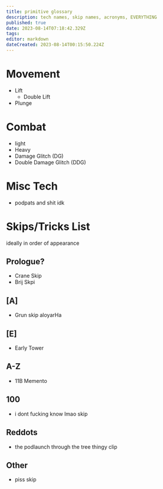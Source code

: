```yaml
---
title: primitive glossary
description: tech names, skip names, acronyms, EVERYTHING
published: true
date: 2023-08-14T07:18:42.329Z
tags: 
editor: markdown
dateCreated: 2023-08-14T00:15:50.224Z
---
```


# Movement
- Lift
	- Double Lift
- Plunge

# Combat
- light
- Heavy
- Damage Glitch (DG)
- Double Damage Glitch (DDG)

# Misc Tech
- podpats and shit idk

# Skips/Tricks List
ideally in order of appearance

## Prologue?
- Crane Skip
- Brij Skpi

## [A]
- Grun skip aloyarHa
## [E]
- Early Tower
## A-Z
- 11B Memento
## 100
- i dont fucking know lmao skip
## Reddots
- the podlaunch through the tree thingy clip 
## Other
- piss skip